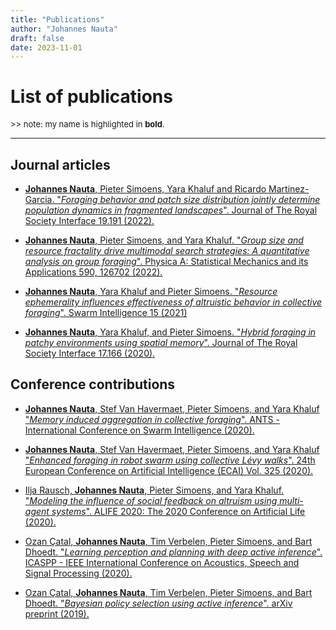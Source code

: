```yaml
---
title: "Publications"
author: "Johannes Nauta"
draft: false
date: 2023-11-01
---
```


# List of publications
<font size="2">
    >> note: my name is highlighted in <b>bold</b>.
</font>

---
## Journal articles
- <div class="references"><p>
    <a href="https://doi.org/10.1098/rsif.2022.0103" class="publication">
    <b>Johannes Nauta</b>, Pieter Simoens, Yara Khaluf and Ricardo Martinez-Garcia.
    "<em>Foraging behavior and patch size distribution jointly determine population dynamics in fragmented landscapes</em>". 
    Journal of The Royal Society Interface
    19.191 (2022).
    </a>
  </p></div>
- <div class="references"><p>
    <a href="https://doi.org/10.1016/j.physa.2021.126702" class="publication">
    <b>Johannes Nauta</b>, Pieter Simoens, and Yara Khaluf.
    "<em>Group size and resource fractality drive multimodal search strategies: A quantitative analysis on group foraging</em>". 
    Physica A: Statistical Mechanics and its Applications
    590, 126702 (2022).
    </a>
  </p></div>
- <div class="references"><p>
    <a href=https://doi.org/10.1007/s11721-021-00205-6" class="publication">
    <b>Johannes Nauta</b>, Yara Khaluf and Pieter Simoens.
    "<em>Resource ephemerality influences effectiveness of altruistic behavior in collective foraging</em>". 
    Swarm Intelligence
    15 (2021)
    </a>
  </p></div>
- <div class="references"><p>
    <a href="https://doi.org/10.1098/rsif.2020.0026" class="publication">
    <b>Johannes Nauta</b>, Yara Khaluf, and Pieter Simoens.
    "<em>Hybrid foraging in patchy environments using spatial memory</em>". 
    Journal of The Royal Society Interface
    17.166 (2020).
    </a>
  </p></div>

## Conference contributions
- <div class="references"><p>
    <a href="https://doi.org/10.1007/978-3-030-60376-2_14" class="publication">
        <b>Johannes Nauta</b>, Stef Van Havermaet, Pieter Simoens, and Yara Khaluf
        "<em>Memory induced aggregation in collective foraging</em>". 
        ANTS - International Conference on Swarm Intelligence
        (2020).
    </a>
  </p></div>
- <div class="references"><p>
    <a href="https://doi.org/10.3233/FAIA200090" class="publication">
        <b>Johannes Nauta</b>, Stef Van Havermaet, Pieter Simoens, and Yara Khaluf
        "<em>Enhanced foraging in robot swarm using collective Lévy walks</em>". 
        24th European Conference on Artificial Intelligence (ECAI)
        Vol. 325 (2020).
    </a>
  </p></div>
- <div class="references"><p>
    <a href="https://doi.org/10.1162/isal_a_00256" class="publication">
    Ilja Rausch, <b>Johannes Nauta</b>, Pieter Simoens, and Yara Khaluf.
    "<em>Modeling the influence of social feedback on altruism using multi-agent systems</em>".
    ALIFE 2020: The 2020 Conference on Artificial Life (2020).
    </a>
  </p></div>
- <div class="references"><p>
    <a href="https://doi.org/10.1109/ICASSP40776.2020.9054364" class="publication">
    Ozan Çatal, <b>Johannes Nauta</b>, Tim Verbelen, Pieter Simoens, and Bart Dhoedt.
    "<em>Learning perception and planning with deep active inference</em>".
    ICASPP - IEEE International Conference on Acoustics, Speech and Signal Processing (2020).
    </a>
  </p></div>
- <div class="references"><p>
    <a href="https://arxiv.org/abs/1904.08149" class="publication">
    Ozan Çatal, <b>Johannes Nauta</b>, Tim Verbelen, Pieter Simoens, and Bart Dhoedt.
    "<em>Bayesian policy selection using active inference</em>".
    arXiv preprint (2019).
    </a>
  </p></div>


